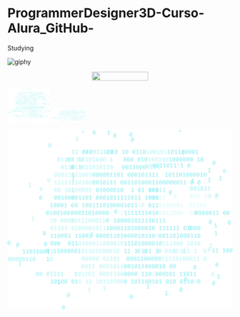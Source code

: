 # ProgrammerDesigner3D-Curso-Alura_GitHub-
Studying

![giphy](https://github.com/ProgrammerDesigner3D/ProgrammerDesigner3D-Curso-Alura_GitHub-/assets/18373344/ac108f2a-f1f9-4dd4-8c22-ffc5e117e649)

<p align="center">
  <img width="50%" height="50%" src="https://github.com/ProgrammerDesigner3D/ProgrammerDesigner3D-Curso-Alura_GitHub-/assets/18373344/ac108f2a-f1f9-4dd4-8c22-ffc5e117e649">
</p>
<img src="logica-js-projeto_inicial/img/code.png" width="95">
<img src="logica-js-projeto_inicial/img/code.png" width="85" height="30">

![imag](logica-js-projeto_inicial/img/code.png)